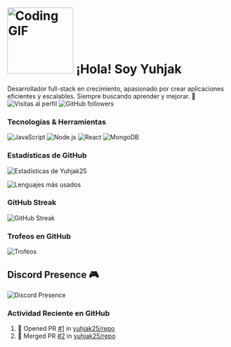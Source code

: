 # <img src="https://media.giphy.com/media/v1.Y2lkPTc5MGI3NjExczdvbHZ5NzV5aTg3aXR0dWlodmk0dzRwbXJ2eTJ4enB5aWlydzY1eSZlcD12MV9pbnRlcm5hbF9naWZfYnlfaWQmY3Q9cw/cLGu3Icy4OImKOJpai/giphy.webp" width="150" alt="Coding GIF"> ¡Hola! Soy Yuhjak 

Desarrollador full-stack en crecimiento, apasionado por crear aplicaciones eficientes y escalables. Siempre buscando aprender y mejorar. 🚀
![Visitas al perfil](https://komarev.com/ghpvc/?username=yuhjak25&color=blue&style=flat)
![GitHub followers](https://img.shields.io/github/followers/yuhjak25?style=flat&color=green)

### Tecnologías & Herramientas
![JavaScript](https://img.shields.io/badge/-JavaScript-F7DF1E?logo=javascript&logoColor=black&style=flat)
![Node.js](https://img.shields.io/badge/-Node.js-339933?logo=node.js&logoColor=white&style=flat)
![React](https://img.shields.io/badge/-React-61DAFB?logo=react&logoColor=white&style=flat)
![MongoDB](https://img.shields.io/badge/-MongoDB-47A248?logo=mongodb&logoColor=white&style=flat)

### Estadísticas de GitHub
![Estadísticas de Yuhjak25](https://github-readme-stats.vercel.app/api?username=yuhjak25&show_icons=true&theme=radical)

![Lenguajes más usados](https://github-readme-stats.vercel.app/api/top-langs/?username=yuhjak25&layout=compact&theme=radical)

### GitHub Streak
![GitHub Streak](https://github-readme-streak-stats.herokuapp.com/?user=yuhjak25&theme=radical)

### Trofeos en GitHub
![Trofeos](https://github-profile-trophy.vercel.app/?username=yuhjak25&theme=radical)


## Discord Presence 🎮

![Discord Presence](https://lanyard-profile-readme.vercel.app/api/1211695322720501820)

### Actividad Reciente en GitHub
<!--START_SECTION:activity-->
1. 💪 Opened PR [#1](https://github.com/yuhjak25/repo/pull/1) in [yuhjak25/repo](https://github.com/yuhjak25/repo)
2. 🎉 Merged PR [#2](https://github.com/yuhjak25/repo/pull/2) in [yuhjak25/repo](https://github.com/yuhjak25/repo)
<!--END_SECTION:activity-->


